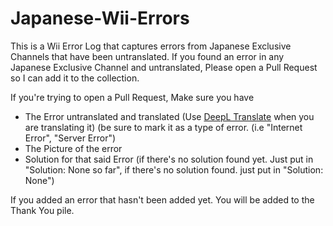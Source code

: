 # Japanese-Wii-Errors

This is a Wii Error Log that captures errors from Japanese Exclusive Channels that have been untranslated. 
If you found an error in any Japanese Exclusive Channel and untranslated, Please open a Pull Request so I can add it to the collection.

If you're trying to open a Pull Request, Make sure you have
- The Error untranslated and translated (Use [DeepL Translate](https://www.deepl.com/translator) when you are translating it) (be sure to mark it as a type of error. (i.e "Internet Error", "Server Error")
- The Picture of the error
- Solution for that said Error (if there's no solution found yet. Just put in "Solution: None so far", if there's no solution found. just put in "Solution: None")

If you added an error that hasn't been added yet. You will be added to the Thank You pile.
